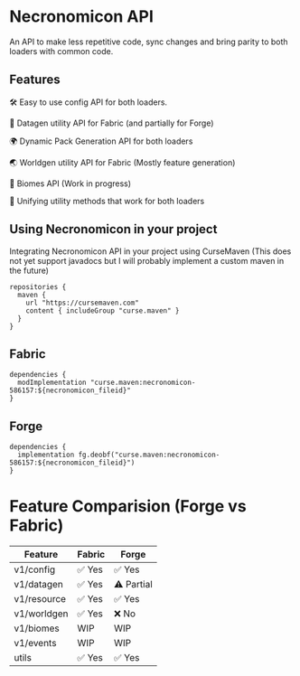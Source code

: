 # Necronomicon API
An API to make less repetitive code, sync changes and bring parity to both loaders with common code.

## Features
🛠️ Easy to use config API for both loaders.

🔄 Datagen utility API for Fabric (and partially for Forge)

🌍 Dynamic Pack Generation API for both loaders

🌏 Worldgen utility API for Fabric (Mostly feature generation)

🌿 Biomes API (Work in progress)

🤝 Unifying utility methods that work for both loaders

## Using Necronomicon in your project

Integrating Necronomicon API in your project using CurseMaven (This does not yet support javadocs but I will probably implement a custom maven in the future)

```
repositories { 
  maven { 
    url "https://cursemaven.com" 
    content { includeGroup "curse.maven" } 
  } 
}
```

## Fabric
```
dependencies { 
  modImplementation "curse.maven:necronomicon-586157:${necronomicon_fileid}"
}
```

## Forge
```
dependencies { 
  implementation fg.deobf("curse.maven:necronomicon-586157:${necronomicon_fileid}") 
}
```



# Feature Comparision (Forge vs Fabric)

| Feature           | Fabric | Forge  |
|-------------------|--------|--------|
| v1/config         | ✅ Yes| ✅ Yes|
| v1/datagen        | ✅ Yes| ⚠️ Partial|
| v1/resource       | ✅ Yes| ✅ Yes|
| v1/worldgen       | ✅ Yes| ❌ No |
| v1/biomes         | WIP   |  WIP   |
| v1/events         | WIP   |  WIP   |
| utils             | ✅ Yes| ✅ Yes|
